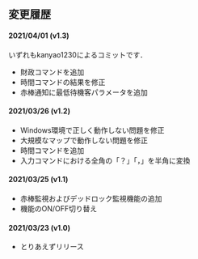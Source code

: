 ## 変更履歴

#### 2021/04/01 (v1.3)

いずれもkanyao1230によるコミットです．

- 財政コマンドを追加
- 時間コマンドの結果を修正
- 赤棒通知に最低待機客パラメータを追加

#### 2021/03/26 (v1.2)

- Windows環境で正しく動作しない問題を修正
- 大規模なマップで動作しない問題を修正
- 時間コマンドを追加
- 入力コマンドにおける全角の「？」「，」を半角に変換

#### 2021/03/25 (v1.1)

- 赤棒監視およびデッドロック監視機能の追加
- 機能のON/OFF切り替え

#### 2021/03/23 (v1.0)

- とりあえずリリース